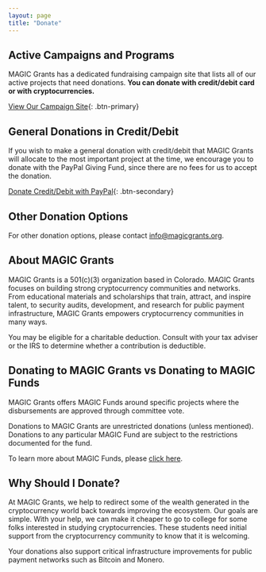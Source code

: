 ```yaml
---
layout: page
title: "Donate"
---
```


## Active Campaigns and Programs

MAGIC Grants has a dedicated fundraising campaign site that lists all of our active projects that need donations. **You can donate with credit/debit card or with cryptocurrencies.**

[View Our Campaign Site](https://donate.magicgrants.org){: .btn-primary}

## General Donations in Credit/Debit

If you wish to make a general donation with credit/debit that MAGIC Grants will allocate to the most important project at the time, we encourage you to donate with the PayPal Giving Fund, since there are no fees for us to accept the donation.

[Donate Credit/Debit with PayPal](https://www.paypal.com/us/fundraiser/charity/4112637){: .btn-secondary}

## Other Donation Options

For other donation options, please contact [info@magicgrants.org](mailto:info@magicgrants.org).

## About MAGIC Grants

MAGIC Grants is a 501(c)(3) organization based in Colorado. MAGIC Grants focuses on building strong cryptocurrency communities and networks. From educational materials and scholarships that train, attract, and inspire talent, to security audits, development, and research for public payment infrastructure, MAGIC Grants empowers cryptocurrency communities in many ways.

You may be eligible for a charitable deduction. Consult with your tax adviser or the IRS to determine whether a contribution is deductible.

## Donating to MAGIC Grants vs Donating to MAGIC Funds

MAGIC Grants offers MAGIC Funds around specific projects where the disbursements are approved through committee vote.

Donations to MAGIC Grants are unrestricted donations (unless mentioned). Donations to any particular MAGIC Fund are subject to the restrictions documented for the fund.

To learn more about MAGIC Funds, please [click here](/funds).

## Why Should I Donate?

At MAGIC Grants, we help to redirect some of the wealth generated in the cryptocurrency world back towards improving the ecosystem. Our goals are simple. With your help, we can make it cheaper to go to college for some folks interested in studying cryptocurrencies. These students need initial support from the cryptocurrency community to know that it is welcoming.

Your donations also support critical infrastructure improvements for public payment networks such as Bitcoin and Monero.
